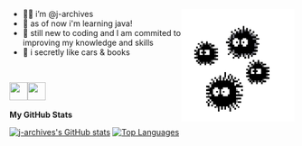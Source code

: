 <p><img align="right" src="https://github.com/j-archives/j-archives/blob/main/bugs.gif" width="200" height="200" /></p>

- 👩‍💻 i’m @j-archives
- 🧠 as of now i'm learning java!
- 🌱 still new to coding and I am commited to improving my knowledge and skills
- 📓 i secretly like cars & books

<br>
<!-- Socials: Github, Stackoverflow -->
      
<p align="left"> <a href="https://www.github.com/j-archives" target="_blank" rel="noreferrer"><img src="https://raw.githubusercontent.com/danielcranney/readme-generator/main/public/icons/socials/github.svg" width="32" height="32" /></a><a href="https://www.stackoverflow.com/users/21041330/j-files?tab=profile" target="_blank" rel="noreferrer"><img src="https://raw.githubusercontent.com/danielcranney/readme-generator/main/public/icons/socials/stackoverflow.svg" width="32" height="32" /></a></p>


<b>My GitHub Stats</b>

<a href="http://www.github.com/j-archives"><img src="https://github-readme-stats.vercel.app/api?username=j-archives&show_icons=true&hide=&count_private=true&title_color=000000&text_color=64748b&icon_color=444e59&bg_color=ffffff&hide_border=true&show_icons=true" alt="j-archives's GitHub stats" /></a>
<a href="https://github.com/j-archives" align="left"><img src="https://github-readme-stats.vercel.app/api/top-langs/?username=j-archives&langs_count=10&title_color=000000&text_color=64748b&icon_color=444e59&bg_color=ffffff&hide_border=true&locale=en&custom_title=Top%20%Languages" alt="Top Languages" /></a>



<!---
j-archives/j-archives is a ✨ special ✨ repository because its `README.md` (this file) appears on your GitHub profile.
You can click the Preview link to take a look at your changes.
--->
